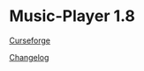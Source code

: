# Music-Player 1.8
[Curseforge](https://www.curseforge.com/minecraft/mc-mods/music-player)

[Changelog](https://github.com/MC-U-Team/Music-Player/blob/1.8-backport/CHANGELOG.md)
